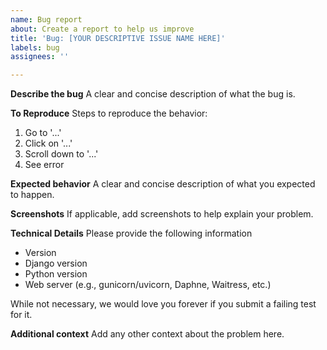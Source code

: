```yaml
---
name: Bug report
about: Create a report to help us improve
title: 'Bug: [YOUR DESCRIPTIVE ISSUE NAME HERE]'
labels: bug
assignees: ''

---
```


**Describe the bug**
A clear and concise description of what the bug is.

**To Reproduce**
Steps to reproduce the behavior:
1. Go to '...'
2. Click on '...'
3. Scroll down to '...'
4. See error

**Expected behavior**
A clear and concise description of what you expected to happen.

**Screenshots**
If applicable, add screenshots to help explain your problem.

**Technical Details**
Please provide the following information

- Version
- Django version
- Python version
- Web server (e.g., gunicorn/uvicorn, Daphne, Waitress, etc.)


While not necessary, we would love you forever if you submit a failing test for it.

**Additional context**
Add any other context about the problem here.
